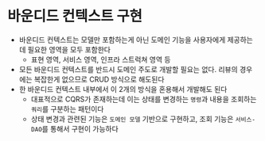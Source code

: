 # 바운디드 컨텍스트 구현

- 바운디드 컨텍스트는 모델만 포함하는게 아닌 도메인 기능을 사용자에게 제공하는데 필요한 영역을 모두 포함한다
  - 표현 영역, 서비스 영역, 인프라 스트럭쳐 영역 등
- 모든 바운디드 컨텍스트를 반드시 도메인 주도로 개발할 필요는 없다. 리뷰의 경우에는 복잡한게 없으므로 CRUD 방식으로 해도된다
- 한 바운디드 컨텍스트 내부에서 이 2개의 방식을 혼용해서 개발해도 된다
  - 대표적으로 CQRS가 존재하는데 이는 상태를 변경하는 `명령`과 내용을 조회하는 `쿼리`를 구분하는 패턴이다
  - 상태 변경과 관련된 기능은 `도메인 모델` 기반으로 구현하고, 조회 기능은 `서비스-DAO`를 통해서 구현이 가능하다
